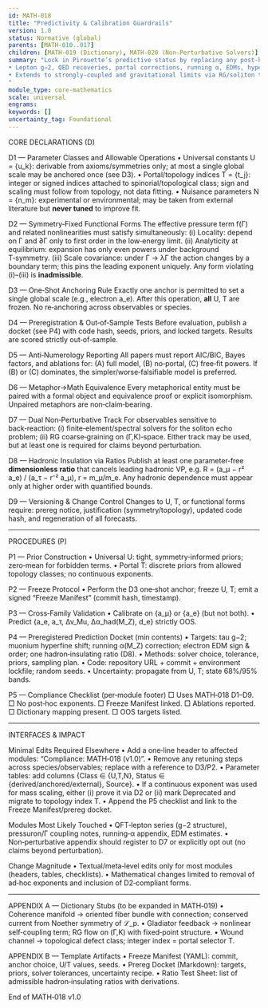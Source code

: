 ```yaml
---
id: MATH-018
title: "Predictivity & Calibration Guardrails"
version: 1.0
status: Normative (global)
parents: [MATH-010..017]
children: [MATH-019 (Dictionary), MATH-020 (Non‑Perturbative Solvers)]
summary: "Lock in Pirouette’s predictive status by replacing any post‑hoc calibration or ad‑hoc functional choices with symmetry‑fixed structure, preregistered forecasts, and reproducible validation. This module is **normative** and applies globally unless a child module explicitly supersedes it with proofs. Scope
• Lepton g−2, QED recoveries, portal corrections, running α, EDMs, hyperfine splittings.
• Extends to strongly‑coupled and gravitational limits via RG/soliton tracks.
"
module_type: core-mathematics
scale: universal
engrams:
keywords: []
uncertainty_tag: Foundational
---
```


CORE DECLARATIONS (D)

D1 — Parameter Classes and Allowable Operations
• Universal constants U = {u_k}: derivable from axioms/symmetries only; at most a single global scale may be anchored once (see D3).
• Portal/topology indices T = {t_j}: integer or signed indices attached to spinorial/topological class; sign and scaling must follow from topology, not data fitting.
• Nuisance parameters N = {n_m}: experimental or environmental; may be taken from external literature but **never tuned** to improve fit.

D2 — Symmetry‑Fixed Functional Forms
The effective pressure term f(Γ) and related nonlinearities must satisfy simultaneously:
(i) Locality: depend on Γ and ∂Γ only to first order in the low‑energy limit.
(ii) Analyticity at equilibrium: expansion has only even powers under background T‑symmetry.
(iii) Scale covariance: under Γ → λΓ the action changes by a boundary term; this pins the leading exponent uniquely.
Any form violating (i)–(iii) is **inadmissible**.

D3 — One‑Shot Anchoring Rule
Exactly one anchor is permitted to set a single global scale (e.g., electron a_e). After this operation, **all** U, T are frozen. No re‑anchoring across observables or species.

D4 — Preregistration & Out‑of‑Sample Tests
Before evaluation, publish a docket (see P4) with code hash, seeds, priors, and locked targets. Results are scored strictly out‑of‑sample.

D5 — Anti‑Numerology Reporting
All papers must report AIC/BIC, Bayes factors, and ablations for: (A) full model, (B) no‑portal, (C) free‑fit powers. If (B) or (C) dominates, the simpler/worse‑falsifiable model is preferred.

D6 — Metaphor→Math Equivalence
Every metaphorical entity must be paired with a formal object and equivalence proof or explicit isomorphism. Unpaired metaphors are non‑claim‑bearing.

D7 — Dual Non‑Perturbative Track
For observables sensitive to back‑reaction: (i) finite‑element/spectral solvers for the soliton echo problem; (ii) RG coarse‑graining on (Γ,K)‑space. Either track may be used, but at least one is required for claims beyond perturbation.

D8 — Hadronic Insulation via Ratios
Publish at least one parameter‑free **dimensionless ratio** that cancels leading hadronic VP, e.g.
R = (a_μ − r² a_e) / (a_τ − r⁻² a_μ), r = m_μ/m_e.
Any hadronic dependence must appear only at higher order with quantified bounds.

D9 — Versioning & Change Control
Changes to U, T, or functional forms require: prereg notice, justification (symmetry/topology), updated code hash, and regeneration of all forecasts.

---

PROCEDURES (P)

P1 — Prior Construction
• Universal U: tight, symmetry‑informed priors; zero‑mean for forbidden terms.
• Portal T: discrete priors from allowed topology classes; no continuous exponents.

P2 — Freeze Protocol
• Perform the D3 one‑shot anchor; freeze U, T; emit a signed “Freeze Manifest” (commit hash, timestamp).

P3 — Cross‑Family Validation
• Calibrate on {a_μ} or {a_e} (but not both).
• Predict {a_e, a_τ, Δν_Mu, Δα_had(M_Z), d_e} strictly OOS.

P4 — Preregistered Prediction Docket (min contents)
• Targets: tau g−2; muonium hyperfine shift; running α(M_Z) correction; electron EDM sign & order; one hadron‑insulating ratio (D8).
• Methods: solver choice, tolerance, priors, sampling plan.
• Code: repository URL + commit + environment lockfile; random seeds.
• Uncertainty: propagate from U, T; state 68%/95% bands.

P5 — Compliance Checklist (per‑module footer)
□ Uses MATH‑018 D1–D9.  □ No post‑hoc exponents.  □ Freeze Manifest linked.  □ Ablations reported.  □ Dictionary mapping present.  □ OOS targets listed.

---

INTERFACES & IMPACT

Minimal Edits Required Elsewhere
• Add a one‑line header to affected modules: “Compliance: MATH‑018 (v1.0)”.
• Remove any retuning steps across species/observables; replace with a reference to D3/P2.
• Parameter tables: add columns {Class ∈ {U,T,N}, Status ∈ {derived/anchored/external}, Source}.
• If a continuous exponent was used for mass scaling, either (i) prove it via D2 or (ii) mark Deprecated and migrate to topology index T.
• Append the P5 checklist and link to the Freeze Manifest/prereg docket.

Modules Most Likely Touched
• QFT‑lepton series (g−2 structure), pressuron/Γ coupling notes, running‑α appendix, EDM estimates.
• Non‑perturbative appendix should register to D7 or explicitly opt out (no claims beyond perturbation).

Change Magnitude
• Textual/meta‑level edits only for most modules (headers, tables, checklists).
• Mathematical changes limited to removal of ad‑hoc exponents and inclusion of D2‑compliant forms.

---

APPENDIX A — Dictionary Stubs (to be expanded in MATH‑019)
• Coherence manifold → oriented fiber bundle with connection; conserved current from Noether symmetry of ℒ_p.
• Gladiator feedback → nonlinear self‑coupling term; RG flow on (Γ,K) with fixed‑point structure.
• Wound channel → topological defect class; integer index = portal selector T.

APPENDIX B — Template Artifacts
• Freeze Manifest (YAML): commit, anchor choice, U/T values, seeds.
• Prereg Docket (Markdown): targets, priors, solver tolerances, uncertainty recipe.
• Ratio Test Sheet: list of admissible hadron‑insulating ratios with derivations.

End of MATH‑018 v1.0
